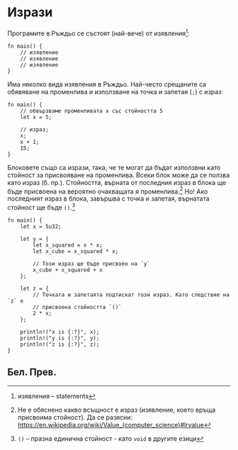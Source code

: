 # Изрази

Програмите в Ръждьо се състоят (най-вече) от изявления[^statements]:

```rust,editable
fn main() {
    // изявлениe
    // изявлениe
    // изявлениe
}
```

Има няколко вида изявления в Ръждьо. Най-често срещаните са обявяване на
променлива и използване на точка и запетая (`;`) с израз:

```rust,editable
fn main() {
    // обвързваме променливата x със стойността 5
    let x = 5;

    // израз;
    x;
    x + 1;
    15;
}
```

Блоковете също са изрази, така, че те могат да бъдат използвни като стойност за
присвояване на променлива. Всеки блок може да се ползва като израз (б.
пр.). Стойността, върната от последния израз в блока ще бъде присвоена на
вероятно очакващата я променлива.[^rvalue] Но! Ако последният израз в блока,
завършва с точка и запетая, върнатата стойност ще бъде `()`.[^unit]

```rust,editable
fn main() {
    let x = 5u32;

    let y = {
        let x_squared = x * x;
        let x_cube = x_squared * x;

        // Този израз ще бъде присвоен на `y`
        x_cube + x_squared + x
    };

    let z = {
        // Точката и запетаята подтискат този израз. Като следствие на `z` е
        // присвоена стойността `()`
        2 * x;
    };

    println!("x is {:?}", x);
    println!("y is {:?}", y);
    println!("z is {:?}", z);
}
```

## Бел. Прев.

[^statements]: изявления – statements

[^rvalue]: Не е обяснено какво всъщност е израз (изявление, което връща
  присвоима стойност). Да се разясни:
  https://en.wikipedia.org/wiki/Value_(computer_science)#lrvalue

[^unit]: `()` – празна единична стойност - като `void` в другите езици
